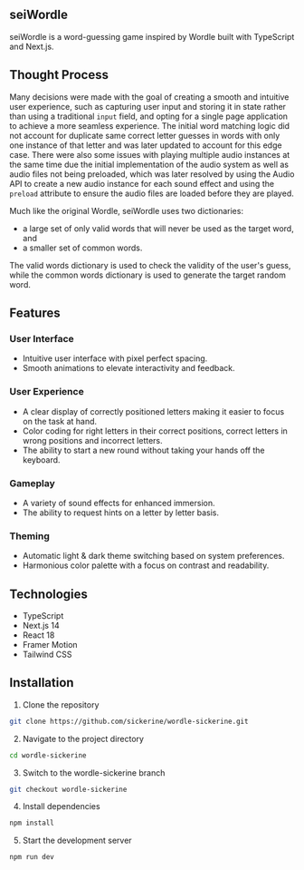 ## seiWordle

seiWordle is a word-guessing game inspired by Wordle built with TypeScript and Next.js.

## Thought Process

Many decisions were made with the goal of creating a smooth and intuitive user experience, such as capturing user input and storing it in state rather than using a traditional `input` field, and opting for a single page application to achieve a more seamless experience. The initial word matching logic did not account for duplicate same correct letter guesses in words with only one instance of that letter and was later updated to account for this edge case. There were also some issues with playing multiple audio instances at the same time due the initial implementation of the audio system as well as audio files not being preloaded, which was later resolved by using the Audio API to create a new audio instance for each sound effect and using the `preload` attribute to ensure the audio files are loaded before they are played.

Much like the original Wordle, seiWordle uses two dictionaries:
* a large set of only valid words that will never be used as the target word, and
* a smaller set of common words.

The valid words dictionary is used to check the validity of the user's guess, while the common words dictionary is used to generate the target random word.

## Features

### User Interface

* Intuitive user interface with pixel perfect spacing.
* Smooth animations to elevate interactivity and feedback.

### User Experience

* A clear display of correctly positioned letters making it easier to focus on the task at hand.
* Color coding for right letters in their correct positions, correct letters in wrong positions and incorrect letters.
* The ability to start a new round without taking your hands off the keyboard.

### Gameplay

* A variety of sound effects for enhanced immersion.
* The ability to request hints on a letter by letter basis.

### Theming

* Automatic light & dark theme switching based on system preferences.
* Harmonious color palette with a focus on contrast and readability.

## Technologies

* TypeScript
* Next.js 14
* React 18
* Framer Motion
* Tailwind CSS

## Installation

1. Clone the repository

```bash
git clone https://github.com/sickerine/wordle-sickerine.git
```

2. Navigate to the project directory

```bash
cd wordle-sickerine
```

3. Switch to the wordle-sickerine branch

```bash
git checkout wordle-sickerine
```

4. Install dependencies

```bash
npm install
```

5. Start the development server

```bash
npm run dev
```
